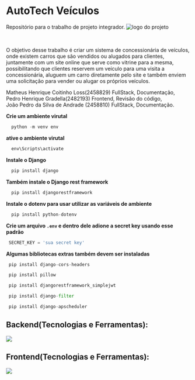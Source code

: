 # AutoTech Veículos
Repositório para o trabalho de projeto integrador.
<img src = "https://media.discordapp.net/attachments/1139617705054449685/1149808713285243022/FundoEstranho_2-PhotoRoom.png-PhotoRoom.png?width=625&height=625" alt ="logo do projeto"></img>
##
<br/>O objetivo desse trabalho é criar um sistema de concessionária de veículos, onde existem carros que são vendidos ou alugados para clientes, juntamente com um site online que serve como vitrine para a mesma, possibilitando que clientes reservem um veículo para uma visita a concessionária, aluguem um carro diretamente pelo site e também enviem uma solicitação para vender ou alugar os próprios veículos. 

Matheus Henrique Coitinho Loss(2458829) FullStack, Documentação,<br/> 
Pedro Henrique Gradella(2482193) Frontend, Revisão do código,<br/>
João Pedro da Silva de Andrade (2458810) FullStack, Documentação.


**Crie um ambiente virutal**
```python
  python -m venv env
```
**ative o ambiente virutal**
```python
  env\Scripts\activate
```
**Instale o Django**
```python
  pip install django
```
**Também instale o Django rest framework**
```python
  pip install djangorestframework
```
**Instale o dotenv para usar utilizar as variáveis de ambiente**
```python
  pip install python-dotenv
```
**Crie um arquivo ```.env``` e dentro dele adione a secret key usando esse padrão**
```python
 SECRET_KEY = 'sua secret key'
```
**Algumas bibliotecas extras também devem ser instaladas**
```python
 pip install django-cors-headers
```
```python
 pip install pillow
```
```python
 pip install djangorestframework_simplejwt
```
```python
 pip install django-filter
```
```python
 pip install django-apscheduler
```

<h2>Backend(Tecnologias e Ferramentas):</h2> <a href="https://skillicons.dev">
    <img src="https://skillicons.dev/icons?i=python,django"/>
  </a>
</p>
<h2>Frontend(Tecnologias e Ferramentas):</h2> <a href="https://skillicons.dev">
    <img src="https://skillicons.dev/icons?i=javascript,next,css,html,figma"/>
  </a>
</p>
